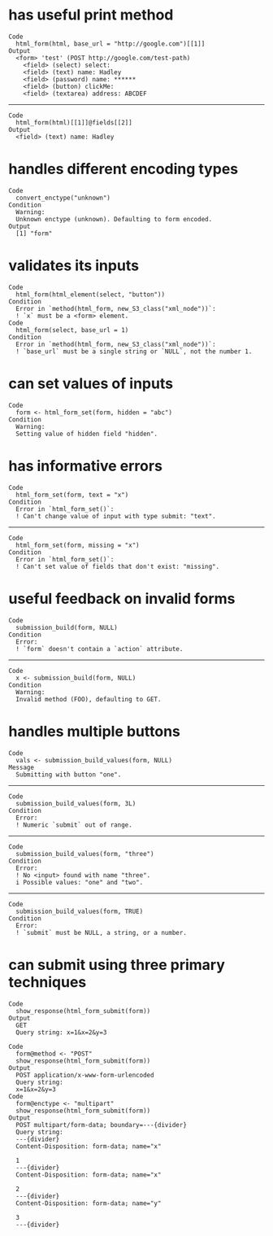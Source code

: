 # has useful print method

    Code
      html_form(html, base_url = "http://google.com")[[1]]
    Output
      <form> 'test' (POST http://google.com/test-path)
        <field> (select) select: 
        <field> (text) name: Hadley
        <field> (password) name: ******
        <field> (button) clickMe: 
        <field> (textarea) address: ABCDEF

---

    Code
      html_form(html)[[1]]@fields[[2]]
    Output
      <field> (text) name: Hadley

# handles different encoding types

    Code
      convert_enctype("unknown")
    Condition
      Warning:
      Unknown enctype (unknown). Defaulting to form encoded.
    Output
      [1] "form"

# validates its inputs

    Code
      html_form(html_element(select, "button"))
    Condition
      Error in `method(html_form, new_S3_class("xml_node"))`:
      ! `x` must be a <form> element.
    Code
      html_form(select, base_url = 1)
    Condition
      Error in `method(html_form, new_S3_class("xml_node"))`:
      ! `base_url` must be a single string or `NULL`, not the number 1.

# can set values of inputs

    Code
      form <- html_form_set(form, hidden = "abc")
    Condition
      Warning:
      Setting value of hidden field "hidden".

# has informative errors

    Code
      html_form_set(form, text = "x")
    Condition
      Error in `html_form_set()`:
      ! Can't change value of input with type submit: "text".

---

    Code
      html_form_set(form, missing = "x")
    Condition
      Error in `html_form_set()`:
      ! Can't set value of fields that don't exist: "missing".

# useful feedback on invalid forms

    Code
      submission_build(form, NULL)
    Condition
      Error:
      ! `form` doesn't contain a `action` attribute.

---

    Code
      x <- submission_build(form, NULL)
    Condition
      Warning:
      Invalid method (FOO), defaulting to GET.

# handles multiple buttons

    Code
      vals <- submission_build_values(form, NULL)
    Message
      Submitting with button "one".

---

    Code
      submission_build_values(form, 3L)
    Condition
      Error:
      ! Numeric `submit` out of range.

---

    Code
      submission_build_values(form, "three")
    Condition
      Error:
      ! No <input> found with name "three".
      i Possible values: "one" and "two".

---

    Code
      submission_build_values(form, TRUE)
    Condition
      Error:
      ! `submit` must be NULL, a string, or a number.

# can submit using three primary techniques

    Code
      show_response(html_form_submit(form))
    Output
      GET 
      Query string: x=1&x=2&y=3
      
    Code
      form@method <- "POST"
      show_response(html_form_submit(form))
    Output
      POST application/x-www-form-urlencoded
      Query string: 
      x=1&x=2&y=3
    Code
      form@enctype <- "multipart"
      show_response(html_form_submit(form))
    Output
      POST multipart/form-data; boundary=---{divider}
      Query string: 
      ---{divider}
      Content-Disposition: form-data; name="x"
      
      1
      ---{divider}
      Content-Disposition: form-data; name="x"
      
      2
      ---{divider}
      Content-Disposition: form-data; name="y"
      
      3
      ---{divider}
      

